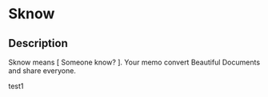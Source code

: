 # Sknow
## Description
Sknow means [ Someone know? ].
Your memo convert Beautiful Documents and share everyone.

test1

